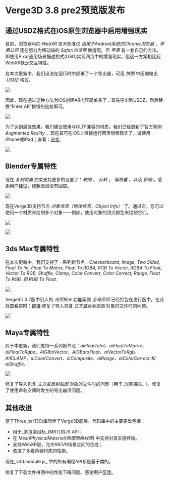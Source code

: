# Verge3D 3.8 pre2预览版发布

## 通过USDZ格式在iOS原生浏览器中启用增强现实

目前，浏览器中的 _WebXR_ 技术标准仅 _适用于Android系统的Chrome浏览器_ ，_苹果公司_ 还在努力为移动端的 _Safari浏览器_ 做适配。但 _苹果_ 有一套自己的方法，即使用Pixar通用场景描述格式(USD)实现网页中的增强现实，但这一方案相比起WebXR缺乏交互特性。

在本次更新中，我们设法在运行时中部署了一个导出器，可用 _拼图_ 中压缩输出 _.USDZ_ 格式。

![](_media/puzzles-export-to-usdz.jpg)

因此，现在通过这种方法为iOS创建AR内容简单多了：首先导出到USDZ，然后替换“Enter AR”按钮的链接即可。

![](_media/ar-ios-usdz.jpg)

为了达到最佳效果，我们建议使用与GLTF兼容的材质。我们已经更新了官方案例 _Augmented Reality_ ，现在其可在iOS上直接运行网页增强现实了。请使用iPhone或iPad上查看：[链接](https://cdn.soft8soft.com/demo/applications/augmented_reality/augmented_reality.html).

![](_media/ar-ios-usdz-example.jpg)

## Blender专属特性

现在 _复制位置_ 约束支持更多的设置了：_轴向_ ， _反转_ ， _偏移量_ ，以及 _影响_ 。感谢用户[建议](https://www.soft8soft.com/topic/copy-location-rotation-but-with-offset/)，抱歉迟迟没有回应。

![](_media/blender-copy-location.png)

现在Verge3D支持节点 _对象信息（物体信息，Object Info）_ 了。通过它，您可以使用一个材质来绘制多个对象——例如，使用对象的顶点颜色来绘制它们。

![](_media/blender-node-object-info.png)

![](_media/blender-node-object-info-example.jpg)

## 3ds Max专属特性

在本次更新中，我们支持了一系列新节点：_Checkerboard, Image, Two Sided, Float To Int, Float To Matrix, Float To RGBA, RGB To Vector, RGBA To Float, Vector To RGB, Shuffle, Clamp, Color Convert, Color Correct, Range, Float To RGB, 和 RGB To Float_.

![](_media/nodes_max-3.8pre2.jpg)

Verge3D 3.7版中引入的 _光照探头_ 功能案例 _全局照明_ 已经打包在发行版中。在此处查看实时：[链接](https://cdn.soft8soft.com/demo/applications/global_illumination_max/global_illumination.html).修复了导入包含 _立方盒反射贴图_ 对象的文件时的问题。

![](_media/max-global-illumination-demo.jpg)

## Maya专属特性

对于本更新，我们支持一系列新节点：_aiFloatToInt、aiFloatToMatrix、aiFloatToRgba、AIGBtoVector、AIGBatoFloat、aiVectorToRgb、AIICLAMP、aiColorConvert、aiComposite、aiRange、aiColorCorrect 和 aiShuffle_.

![](_media/nodes_maya-3.8pre2.jpg)

修复了导入包含 _立方盒反射贴图_ 对象的文件时的问题（用于_光照探头_ ）。修复了使用命名空间时发生的导出崩溃问题。

## 其他改进

基于Three.js(r130)库同步了Verge3D底层。代码库中的主要更改包括：

* 用于_多渲染目标_(MRT)的JS API；
* 在 _MeshPhysicalMaterial(物理网格材质)_ 中支持对真实感传输。
* 支持WebXR层，允许AR/VR场景之间的合成；
* 改进了多着色器材质的性能。

现在_v3d.module.js_ 中的所有编程API都是基于类的。

修复了下载文件拼图中的性能下降问题。感谢用户[反馈](https://www.soft8soft.com/topic/save-function-slowed-on-recent-versions/)。
